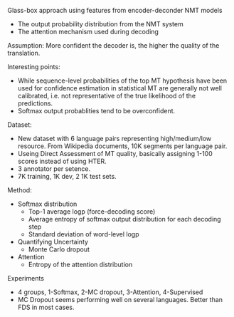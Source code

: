 Glass-box approach using features from encoder-deconder NMT models 
* The output probability distribution from the NMT system
* The attention mechanism used during decoding

Assumption: More confident the decoder is, the higher the quality of the translation.

Interesting points:
* While sequence-level probabilities of the top MT hypothesis have been used for confidence estimation in statistical MT 
are generally not well calibrated, i.e. not representative of the true likelihood of the predictions.
* Softmax output probablities tend to be overconfident.

Dataset:
* New dataset with 6 language pairs representing high/medium/low resource. From Wikipedia documents, 10K segments per language pair. 
* Useing Direct Assessment of MT quality, basically assigning 1-100 scores instead of using HTER. 
* 3 annotator per setence.
* 7K training, 1K dev, 2 1K test sets.


Method:
* Softmax distribution
    * Top-1 average logp (force-decoding score)
    * Average entropy of softmax output distribution for each decoding step
    * Standard deviation of word-level logp
* Quantifying Uncertainty
    * Monte Carlo dropout 
* Attention
    * Entropy of the attention distribution

Experiments
* 4 groups, 1-Softmax, 2-MC dropout, 3-Attention, 4-Supervised
* MC Dropout seems performing well on several languages. Better than FDS in most cases.
